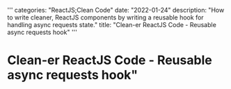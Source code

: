 '''
categories: "ReactJS;Clean Code"
date: "2022-01-24"
description: "How to write cleaner, ReactJS components by writing a reusable hook for handling async requests state."
title: "Clean-er ReactJS Code - Reusable async requests hook"
'''

# Clean-er ReactJS Code - Reusable async requests hook"
